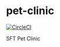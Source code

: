 # pet-clinic
[![CircleCI](https://dl.circleci.com/status-badge/img/gh/BartoszSlesar/pet-clinic/tree/main.svg?style=svg)](https://dl.circleci.com/status-badge/redirect/gh/BartoszSlesar/pet-clinic/tree/main)

SFT Pet Clinic
